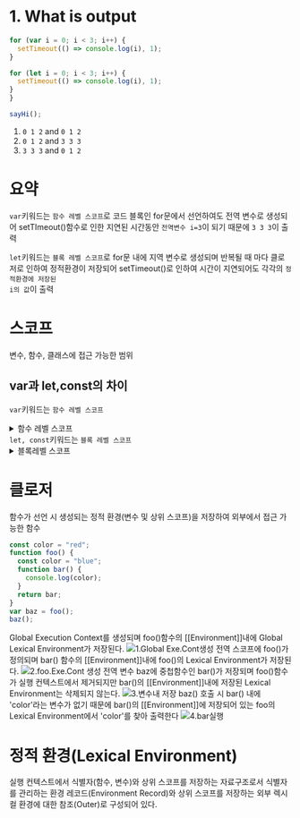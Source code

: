 # 1. What is output

```javascript
for (var i = 0; i < 3; i++) {
  setTimeout(() => console.log(i), 1);
}

for (let i = 0; i < 3; i++) {
  setTimeout(() => console.log(i), 1);
}
}

sayHi();
```

1. <code>0 1 2</code> and <code>0 1 2</code>
2. <code>0 1 2</code> and <code>3 3 3</code>
3. <code>3 3 3</code> and <code>0 1 2</code>

# 요약

<code>var</code>키워드는 <code>함수 레벨 스코프</code>로 코드 블록인 for문에서 선언하여도 전역 변수로 생성되어 setTImeout()함수로 인한 지연된 시간동안 <code>전역변수 i=3</code>이 되기 때문에 <code>3 3 3</code>이 출력

<code>let</code>키워드는 <code>블록 레벨 스코프</code>로 for문 내에 지역 변수로 생성되며 반복될 때 마다 클로저로 인하여 정적환경이 저장되어 setTimeout()로 인하여 시간이 지연되어도 각각의 <code>정적환경에 저장된 i의 값</code>이 출력

# 스코프

변수, 함수, 클래스에 접근 가능한 범위

## var과 let,const의 차이

<code>var</code>키워드는 <code>함수 레벨 스코프</code>

<details>
<summary>함수 레벨 스코프</summary>
<div markdown="1">

함수 레벨 스코프란 var 변수 선언 및 함수 선언문으로 함수 선언 시 함수만을 지역 스코프로 인정하기 때문에 함수 내부에서 선언된 변수만 지역변수 이며 함수 외부에서 선언된 변수는 전역 변수로 선언되는 방식

```javascript
if (true) {
  var scope = `Window`;
}
function foo() {
  var scope = `Local`;
  console.log(scope); //Local
}
foo();
console.log(scope); //Window
```
  위의 코드를 실행 하면 if문이라는 블록내에서 선언한 var변수는 전역 변수로 선언되며
   ![Block내 var 변수 선언 = 전역변수 선언](https://user-images.githubusercontent.com/67920695/158004539-b74b35c1-b1c2-490b-a696-24362410361c.png)
  foo()라는 함수내에서 선언한 변수는 지역변수가 되는 것을 확인할 수 있다.
   ![Function 내 var 변수 선언 = 지역 변수 선언](https://user-images.githubusercontent.com/67920695/158004614-81c71736-c6e2-434b-8b1c-6b93040222fe.png)
  ![코드 실행 결과](https://user-images.githubusercontent.com/67920695/158005117-f3a80499-76f9-4a6c-8662-d04a63b443d8.png)
  코드실행결과
</div>
</details>
<code>let, const</code>키워드는 <code>블록 레벨 스코프</code>
<details>
<summary>블록레벨 스코프</summary>
<div markdown="2">

모든 코드블록(함수, if, for, try/catch)을 지역 스코프로 인정하여 코드 블록 내부에서 선언된 변수는 지역 변수로 외부에서는 참조가 불가능한 방식

```javascript
if (true) {
  let scope = `Local(Block)`;
  console.log(scope); //Local(Block)
}
function foo() {
  let scope_2 = `Local(Function)`;
  console.log(`scope_2`); //Local(Function)
}
foo();
console.log(scope); //Uncaught ReferenceError: scope is not defined
```
위의 코드 실행 시 let으로 선언한 변수는 블록 레벨 스코프이기 때문에 if(), function에 각각 지역변수가 생성된다.
![Block내 let 변수 선언 = 전역변수 선언](https://user-images.githubusercontent.com/67920695/158021558-56da33b7-78cf-41b5-8c93-ca9721e24549.png)
![Function 내 var 변수 선언 = 지역 변수 선언](https://user-images.githubusercontent.com/67920695/158021560-3a72ab76-67ad-4f7f-8dcf-1209fe22f8c5.png)
따라서 코드실행 결과 if()문 에서 "Local(Block)"이 출력되며 function foo()내에서는 "Local(Function)"가 출력된다. 또한 전역에서는 선언된 변수가 없기 때문에 오류가 발생한다. 
![let코드 실행 결과](https://user-images.githubusercontent.com/67920695/158021328-41dd8914-97dc-448a-a349-5f4816bf9183.png)
  
</div>
</details>

# 클로저

함수가 선언 시 생성되는 정적 환경(변수 및 상위 스코프)을 저장하여 외부에서 접근 가능한 함수

```javascript
const color = "red";
function foo() {
  const color = "blue"; 
  function bar() {
    console.log(color); 
  }
  return bar;
}
var baz = foo(); 
baz(); 
```

Global Execution Context를 생성되며 foo()함수의 [[Environment]]내에 Global Lexical Environment가 저장된다.
![1.Global Exe.Cont생성](https://user-images.githubusercontent.com/67920695/158022820-be5fb572-038a-4652-b147-7fc9a3caa25c.png)
전역 스코프에 foo()가 정의되며 bar() 함수의 [[Environment]]내에 foo()의 Lexical Environment가 저장된다.
![2.foo.Exe.Cont 생성](https://user-images.githubusercontent.com/67920695/158022822-3608d9c3-e483-45fa-baa3-fb7ea5c5e897.png)
전역 변수 baz에 중첩함수인 bar()가 저장되며 foo()함수가 실행 컨텍스트에서 제거되지만 bar()의 [[Environment]]내에 저장된 Lexical Environment는 삭제되지 않는다.
![3.변수내 저장](https://user-images.githubusercontent.com/67920695/158022825-e47f5927-8bc0-4cf6-9a7a-b1eac5fce772.png)
baz() 호출 시 bar() 내에 'color'라는 변수가 없기 때문에 bar()의 [[Environment]]에 저장되어 있는 foo의 Lexical Environment에서 'color'를 찾아 출력한다
![4.bar실행](https://user-images.githubusercontent.com/67920695/158022827-40924acb-0942-4d44-b45d-66926997148b.png)

# 정적 환경(Lexical Environment)

실행 컨텍스트에서 식별자(함수, 변수)와 상위 스코프를 저장하는 자료구조로서 식별자를 관리하는 환경 레코드(Environment Record)와 상위 스코프를 저장하는 외부 렉시컬 환경에 대한 참조(Outer)로 구성되어 있다.
